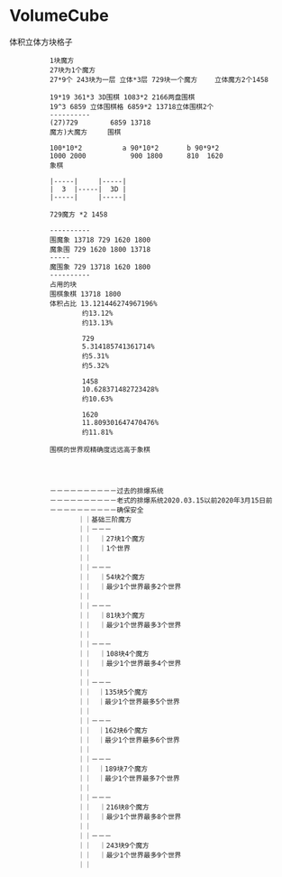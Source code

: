 # VolumeCube
体积立体方块格子

              1块魔方
              27块为1个魔方
              27*9个 243块为一层 立体*3层 729块一个魔方 　　立体魔方2个1458

              19*19 361*3 3D围棋 1083*2 2166两盘围棋 
              19^3 6859‬ 立体围棋格 6859*2 13718立体围棋2个
              ---------- 
              (27)729        6859 13718 
              魔方)大魔方     围棋
              
              100*10*2          a 90*10*2       b 90*9*2
              1000 2000‬           900 1800      810  1620
              象棋
              
              |-----|     |-----| 
              |  3  |-----|  3D |
              |-----|     |-----|
              
              729魔方 *2 1458
              
              ---------- 
              围魔象 13718 729 1620 1800
              魔象围 729 1620 1800 13718
              -----
              魔围象 729 13718 1620 1800
              ---------- 
              占用的块
              围棋象棋 13718 1800
              体积占比 13.121446274967196%
                      约13.12%
                      约13.13%
              
                      729
                      5.314185741361714% 
                      约5.31%
                      约5.32%
                      
                      1458
                      10.628371482723428%
                      约10.63%
                      
                      1620
                      11.809301647470476%
                      约11.81%
              
              围棋的世界观精确度远远高于象棋
              
              
              
              
              －－－－－－－－－－过去的排爆系统
              －－－－－－－－－－老式的排爆系统2020.03.15以前2020年3月15日前
              －－－－－－－－－－确保安全
                     ｜｜基础三阶魔方
                     ｜｜－－－
                     ｜｜  ｜27块1个魔方
                     ｜｜  ｜1个世界
                     ｜｜
                     ｜｜－－－
                     ｜｜  ｜54块2个魔方
                     ｜｜  ｜最少1个世界最多2个世界
                     ｜｜
                     ｜｜－－－
                     ｜｜  ｜81块3个魔方
                     ｜｜  ｜最少1个世界最多3个世界
                     ｜｜
                     ｜｜－－－
                     ｜｜  ｜108块4个魔方
                     ｜｜  ｜最少1个世界最多4个世界
                     ｜｜
                     ｜｜－－－
                     ｜｜　｜135块5个魔方
                     ｜｜　｜最少1个世界最多5个世界
                     ｜｜
                     ｜｜－－－
                     ｜｜　｜162‬块6个魔方
                     ｜｜　｜最少1个世界最多6个世界
                     ｜｜
                     ｜｜－－－
                     ｜｜　｜189‬块7个魔方
                     ｜｜　｜最少1个世界最多7个世界
                     ｜｜
                     ｜｜－－－
                     ｜｜  ｜216‬块8个魔方
                     ｜｜  ｜最少1个世界最多8个世界
                     ｜｜
                     ｜｜－－－
                     ｜｜  ｜243‬块9个魔方
                     ｜｜  ｜最少1个世界最多9个世界
                     ｜｜
              
              
              
